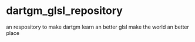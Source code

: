 # dartgm_glsl_repository
an respository to make dartgm learn an better glsl make the world an better place
